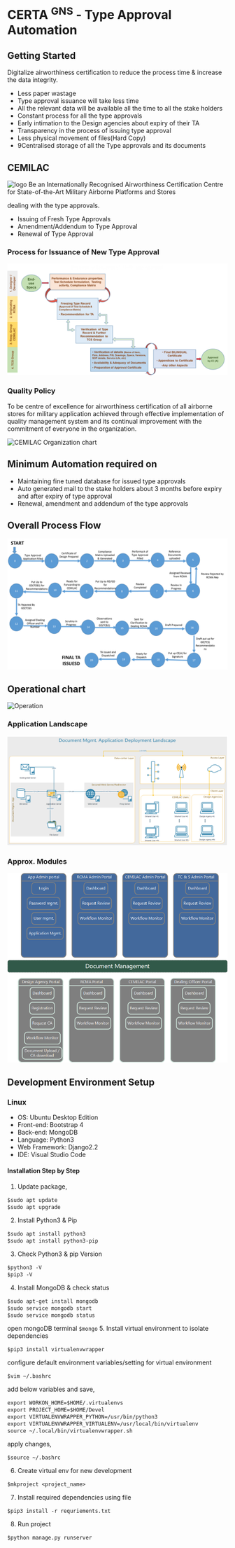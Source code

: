 # CERTA <sup>GNS</sup> - Type Approval Automation

## Getting Started

Digitalize airworthiness certification to reduce the process time & increase the data integrity.

  * Less paper wastage
  * Type approval issuance will take less time 
  * All the relevant data will be available all the time to all the stake holders
  * Constant process for all the type approvals
  * Early intimation to the Design agencies about expiry of their TA
  * Transparency in the process of issuing type approval 
  * Less physical movement of files(Hard Copy)
  * 9Centralised storage of all the Type approvals and its documents  

## CEMILAC 
![logo](https://www.drdo.gov.in/drdo/images1/logo-image.jpg)
  Be an Internationally Recognised Airworthiness Certification Centre for State-of-the-Art Military Airborne Platforms and Stores
  
  dealing with the type approvals.

  * Issuing of Fresh Type Approvals
  * Amendment/Addendum to Type Approval
  * Renewal of Type Approval
  
  ### Process for Issuance of New Type Approval
  ![swimline_flow](TA_Swimline.png)
  
  ### Quality Policy
  To be centre of excellence for airworthiness certification of all airborne stores for military application achieved through effective implementation of quality management system and its continual improvement with the commitment of everyone in the organization.
  
  ![CEMILAC Organization chart](https://www.drdo.gov.in/drdo/labs1/CEMILAC/images/org.jpg)

## Minimum Automation required on
 * Maintaining fine tuned database for issued type approvals 
 * Auto generated mail to the stake holders about 3 months before expiry and after expiry of type approval
 * Renewal, amendment and addendum of the type approvals
 
 ## Overall Process Flow
 ![Process Flow](overall_process_flow.png)
 
 ## Operational chart
 ![Operation](https://www.drdo.gov.in/drdo/labs1/CEMILAC/images/areawork.jpg)
 
 ### Application Landscape
 ![App Landscape](landscape.png)
 
 ### Approx. Modules
 ![App Modules](Modules.png)
 
 ## Development Environment Setup
 ### Linux
  * OS: Ubuntu Desktop Edition
  * Front-end: Bootstrap 4
  * Back-end: MongoDB
  * Language: Python3
  * Web Framework: Django2.2
  * IDE: Visual Studio Code
 #### Installation Step by Step
  1. Update package,
  ````
  $sudo apt update
  $sudo apt upgrade
  ````
  2. Install Python3 & Pip
  ````
  $sudo apt install python3
  $sudo apt install python3-pip
  ````
  3. Check Python3 & pip Version
  ````
  $python3 -V
  $pip3 -V
  ````
  4. Install MongoDB & check status
  ````
  $sudo apt-get install mongodb
  $sudo service mongodb start
  $sudo service mongodb status
  ````
  open mongoDB terminal ```` $mongo ````
  5. Install virtual environment to isolate dependencies
  ````
  $pip3 install virtualenvwrapper
  ````
  configure default environment variables/setting for virtual environment
  ````
  $vim ~/.bashrc
  ````
  add below variables and save,
  ````
  export WORKON_HOME=$HOME/.virtualenvs
  export PROJECT_HOME=$HOME/Devel
  export VIRTUALENVWRAPPER_PYTHON=/usr/bin/python3
  export VIRTUALENVWRAPPER_VIRTUALENV=/usr/local/bin/virtualenv
  source ~/.local/bin/virtualenvwrapper.sh
  ````
  apply changes,
  ````
  $source ~/.bashrc
  ````
  6. Create virtual env for new development
  ````
  $mkproject <project_name>
  ````
  7. Install required dependencies using file
  ````
  $pip3 install -r requriements.txt
  ````
  8. Run project
  ````
  $python manage.py runserver
  ````
  

